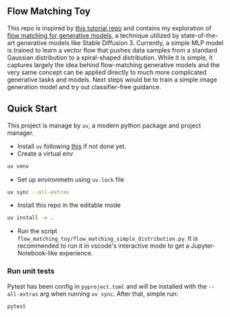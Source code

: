 ## Flow Matching Toy

This repo is inspired by [this tutorial repo](https://github.com/dome272/Flow-Matching) and contains my exploration of [flow matching for generative models](https://arxiv.org/abs/2210.02747), a technique utilized by state-of-the-art generative models like Stable Diffusion 3.
Currently, a simple MLP model is trained to learn a vector flow that pushes data samples from a standard Gaussian distribution to a spiral-shaped distribution.
While it is simple, it captures largely the idea behind flow-matching generative models and the very same concept can be applied directly to much more complicated generative tasks and models. Next steps would be to train a simple image generation model and try out classifier-free guidance.

## Quick Start
This project is manage by `uv`, a modern python package and project manager.

* Install `uv` following [this](https://docs.astral.sh/uv/getting-started/installation/) if not done yet.
* Create a virtual env
```bash
uv venv
```
* Set up environmetn using `uv.lock` file
```bash
uv sync --all-extras
```
* Install this repo in the editable mode
```bash
uv install -e .
```
* Run the script `flow_matching_toy/flow_matching_simple_distribution.py`. It is recommended to run it in vscode's interactive mode to get a Jupyter-Notebook-like experience.

### Run unit tests
Pytest has been config in `pyproject.toml` and will be installed with the `--all-extras` arg when running `uv sync`. After that, simple run:
```bash
pytest
```